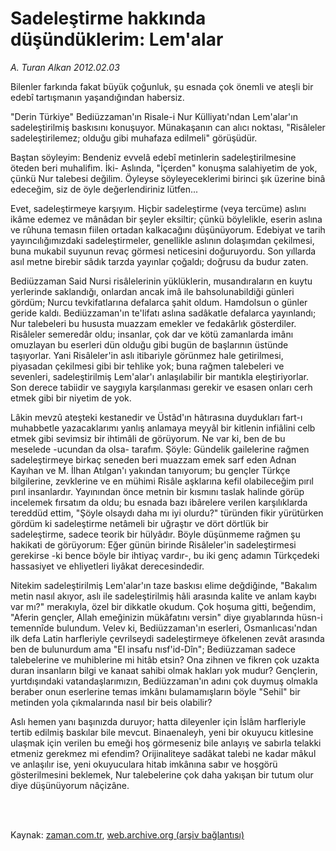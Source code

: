 # Sadeleştirme hakkında düşündüklerim: Lem'alar

*A. Turan Alkan 2012.02.03*

<td class="columnist-detail">
<p>Bilenler farkında fakat büyük çoğunluk, şu esnada çok önemli ve ateşli bir edebî tartışmanın yaşandığından habersiz.</p>
<p>
<div id="haberMetinDiv">
<p>"Derin Türkiye" Bediüzzaman'ın Risale-i Nur Külliyatı'ndan Lem'alar'ın sadeleştirilmiş baskısını konuşuyor. Münakaşanın can alıcı noktası, "Risâleler sadeleştirilemez; olduğu gibi muhafaza edilmeli" görüşüdür.
<p>Baştan söyleyim: Bendeniz evvelâ edebî metinlerin sadeleştirilmesine öteden beri muhalifim. İki- Aslında, "İçerden" konuşma salahiyetim de yok, çünkü Nur talebesi değilim. Öyleyse söyleyeceklerimi birinci şık üzerine binâ edeceğim, siz de öyle değerlendiriniz lütfen...
<p>Evet, sadeleştirmeye karşıyım. Hiçbir sadeleştirme (veya tercüme) aslını ikâme edemez ve mânâdan bir şeyler eksiltir; çünkü böylelikle, eserin aslına ve rûhuna temasın fiilen ortadan kalkacağını düşünüyorum. Edebiyat ve tarih yayıncılığımızdaki sadeleştirmeler, genellikle aslının dolaşımdan çekilmesi, buna mukabil suyunun revaç görmesi neticesini doğuruyordu. Son yıllarda asıl metne birebir sâdık tarzda yayınlar çoğaldı; doğrusu da budur zaten.
<p>Bediüzzaman Said Nursi risâlelerinin yüklüklerin, musandıraların en kuytu yerlerinde saklandığı, onlardan ancak imâ ile bahsolunabildiği günleri gördüm; Nurcu tevkifatlarına defalarca şahit oldum. Hamdolsun o günler geride kaldı. Bediüzzaman'ın te'lifatı aslına sadâkatle defalarca yayınlandı; Nur talebeleri bu hususta muazzam emekler ve fedakârlık gösterdiler. Risâleler semeredâr oldu; insanlar, çok dar ve kötü zamanlarda imânı omuzlayan bu eserleri dün olduğu gibi bugün de başlarının üstünde taşıyorlar. Yani Risâleler'in aslı itibariyle görünmez hale getirilmesi, piyasadan çekilmesi gibi bir tehlike yok; buna rağmen talebeleri ve sevenleri, sadeleştirilmiş Lem'alar'ı anlaşılabilir bir mantıkla eleştiriyorlar. Son derece tabiidir ve saygıyla karşılanması gerekir ve esasen onları cerh etmek gibi bir niyetim de yok.
<p>Lâkin mevzû ateşteki kestanedir ve Üstâd'ın hâtırasına duydukları fart-ı muhabbetle yazacaklarımı yanlış anlamaya meyyâl bir kitlenin infiâlini celb etmek gibi sevimsiz bir ihtimâli de görüyorum. Ne var ki, ben de bu meselede -ucundan da olsa- tarafım. Şöyle: Gündelik gailelerine rağmen sadeleştirmeye birkaç seneden beri muazzam emek sarf eden Adnan Kayıhan ve M. İlhan Atılgan'ı yakından tanıyorum; bu gençler Türkçe bilgilerine, zevklerine ve en mühimi Risâle aşklarına kefil olabileceğim pırıl pırıl insanlardır. Yayınından önce metnin bir kısmını taslak halinde görüp incelemek fırsatım da oldu; bu esnada bazı ibârelere verilen karşılıklarda tereddüd ettim, "Şöyle olsaydı daha mı iyi olurdu?" türünden fikir yürütürken gördüm ki sadeleştirme netâmeli bir uğraştır ve dört dörtlük bir sadeleştirme, sadece teorik bir hülyâdır. Böyle düşünmeme rağmen şu hakikati de görüyorum: Eğer günün birinde Risâleler'in sadeleştirmesi gerekirse -ki bence böyle bir ihtiyaç vardır-, bu iki genç adamın Türkçedeki hassasiyet ve ehliyetleri liyâkat derecesindedir.
<p>Nitekim sadeleştirilmiş Lem'alar'ın taze baskısı elime değdiğinde, "Bakalım metin nasıl akıyor, aslı ile sadeleştirilmiş hâli arasında kalite ve anlam kaybı var mı?" merakıyla, özel bir dikkatle okudum. Çok hoşuma gitti, beğendim, "Aferin gençler, Allah emeğinizin mükâfatını versin" diye gıyablarında hüsn-i temennîde bulundum. Velev ki, Bediüzzaman'ın eserleri, Osmanlıcası'ndan ilk defa Latin harfleriyle çevrilseydi sadeleştirmeye öfkelenen zevât arasında ben de bulunurdum ama "El insafu nısf'id-Dîn"; Bediüzzaman sadece talebelerine ve muhiblerine mi hitâb etsin? Ona zihnen ve fikren çok uzakta duran insanların bilgi ve kanaat sahibi olmak hakları yok mudur? Gençlerin, yurtdışındaki vatandaşlarımızın, Bediüzzaman'ın adını çok duymuş olmakla beraber onun eserlerine temas imkânı bulamamışların böyle "Sehil" bir metinden yola çıkmalarında nasıl bir beis olabilir?
<p>Aslı hemen yanı başınızda duruyor; hatta dileyenler için İslâm harfleriyle tertib edilmiş baskılar bile mevcut. Binaenaleyh, yeni bir okuyucu kitlesine ulaşmak için verilen bu emeği hoş görmeseniz bile anlayış ve sabırla telakki etmeniz gerekmez mi efendim? Orijinaliteye sadâkat talebi ne kadar mâkul ve anlaşılır ise, yeni okuyuculara hitab imkânına sabır ve hoşgörü gösterilmesini beklemek, Nur talebelerine çok daha yakışan bir tutum olur diye düşünüyorum nâçizâne. </p></p></p></p></p></p></p></div>
</p>


<p><br>
		 </br></p></td>

Kaynak: [zaman.com.tr](http://zaman.com.tr/yazar.do?yazino=1239451), [web.archive.org (arşiv bağlantısı)](http://web.archive.org/web/20120207203657/http://zaman.com.tr:80/yazar.do?yazino=1239451)
